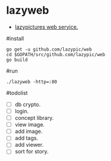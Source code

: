 # lazyweb
* [lazypictures web service.](http://lazyd.org)

#install
```
go get -u github.com/lazypic/web
cd $GOPATH/src/github.com/lazypic/web
go build
```
#run
```
./lazyweb -http=:80
```
#todolist
- [ ] db crypto.
- [ ] login.
- [ ] concept library.
 - [ ] view image.
 - [ ] add image.
 - [ ] add tags.
 - [ ] add viewer.
 - [ ] sort for story.
